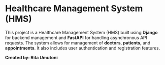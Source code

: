 # Healthcare Management System (HMS)

This project is a Healthcare Management System (HMS) built using **Django** for backend management and **FastAPI** for handling asynchronous API requests. 
The system allows for management of **doctors**, **patients**, and **appointments**. It also includes user authentication and registration features.

**Created by: Rita Umutoni**

